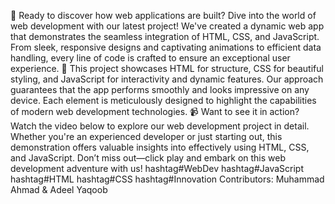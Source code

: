 🚀 Ready to discover how web applications are built? Dive into the world of web development with our latest project! We've created a dynamic web app that demonstrates the seamless integration of HTML, CSS, and JavaScript. From sleek, responsive designs and captivating animations to efficient data handling, every line of code is crafted to ensure an exceptional user experience.
👾 This project showcases HTML for structure, CSS for beautiful styling, and JavaScript for interactivity and dynamic features. Our approach guarantees that the app performs smoothly and looks impressive on any device. Each element is meticulously designed to highlight the capabilities of modern web development technologies.
📹 Want to see it in action? Watch the video below to explore our web development project in detail. Whether you're an experienced developer or just starting out, this demonstration offers valuable insights into effectively using HTML, CSS, and JavaScript. Don’t miss out—click play and embark on this web development adventure with us! hashtag#WebDev hashtag#JavaScript hashtag#HTML hashtag#CSS hashtag#Innovation
Contributors: Muhammad Ahmad & Adeel Yaqoob
